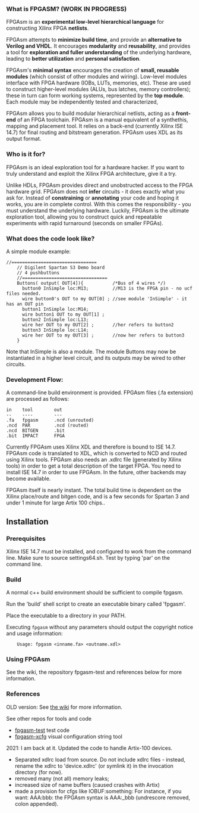 ### What is FPGASM? (WORK IN PROGRESS)

FPGAsm is an __experimental low-level hierarchical language__ for constructing Xilinx FPGA __netlists__.

FPGAsm attempts to __minimize build time__, and provide an __alternative to Verilog and VHDL__.  It encourages __modularity__ and __reusability__, and provides a tool for __exploration and fuller understanding__ of the underlying hardware, leading to __better utilization__ and __personal satisfaction__.

FPGAsm's __minimal syntax__ encourages the creation of __small, reusable modules__ (which consist of other modules and wiring).  Low-level modules interface with FPGA hardware (IOBs, LUTs, memories, etc).  These are used to construct higher-level modules (ALUs, bus latches, memory controllers); these in turn can form working systems, represented by the __top module__.  Each module may be independently tested and characterized, 

FPGAsm allows you to build modular hierarchical netlists, acting as a __front-end__ of an FPGA toolchain.  FPGAsm is a manual equivalent of a synthethis, mapping and placement tool.  It relies on a back-end (currently Xilinx ISE 14.7) for final routing and bitstream generation.  FPGAsm uses XDL as its output format.

### Who is it for?

FPGAsm is an ideal exploration tool for a hardware hacker.  If you want to truly understand and exploit the Xilinx FPGA architecture, give it a try.  

Unlike HDLs, FPGAsm provides direct and unobstructed access to the FPGA hardware grid.  FPGAsm does not __infer__ circuits - it does exactly what you ask for.  Instead of __constraining__ or __annotating__ your code and hoping it works, you are in complete control.  With this comes the responsibility - you must understand the underlying hardware.  Luckily, FPGAsm is the ultimate exploration tool, allowing you to construct quick and repeatable experiments with rapid  turnaround (seconds on smaller FPGAs).

### What does the code look like?

A simple module example:
```
//================================    
	// Digilent Spartan S3 Demo board
	// 4 pushbuttons
	//================================
	Buttons( output( OUT[4]){           /*Bus of 4 wires */) 
	  button0 InSimple loc:M13;         //M13 is the FPGA pin - no ucf files needed.
	  wire button0's OUT to my OUT[0] ; //see module 'InSimple' - it has an OUT pin
	  button1 InSimple loc:M14;
	  wire button1 OUT to my OUT[1] ;
	  button2 InSimple loc:L13;
	  wire her OUT to my OUT[2] ;       //her refers to button2
	  button3 InSimple loc:L14;
	  wire her OUT to my OUT[3] ;       //now her refers to button3
	}
```
Note that InSimple is also a module.  The module Buttons may now be instantiated in a higher level circuit, and its outputs may be wired to other circuits.

### Development Flow:

A command-line build environment is provided.  FPGAsm files (.fa extension) are processed as follows:
```
in    tool        out
--    ----        ---
.fa   fpgasm      .ncd (unrouted)
.ncd  PAR         .ncd (routed)
.ncd  BITGEN      .bit
.bit  IMPACT      FPGA
```

Currently FPGAsm uses Xilinx XDL and therefore is bound to ISE 14.7.  FPGAsm code is translated to XDL, which is converted to NCD and routed using Xilinx tools.  FPGAsm also needs an .xdlrc file (generated by Xilinx tools) in order to get a total description of the target FPGA.  You need to install ISE 14.7 in order to use FPGAsm.  In the future, other backends may become available.

FPGAsm itself is nearly instant.  The total build time is dependent on the Xilinx place/route and bitgen code, and is a few seconds for Spartan 3 and under 1 minute for large Artix 100 chips..

## Installation

### Prerequisites
Xilinx ISE 14.7 must be installed, and configured to work from the command line.  Make sure to source settings64.sh.  Test by typing 'par' on the command line.

### Build

A normal c++ build environment should be sufficient to compile fpgasm.

Run the 'build' shell script to create an executable binary called 'fpgasm'.

Place the executable to a directory in your PATH.

Executing `fpgasm` without any parameters should output the copyright notice and usage information:

```
    Usage: fpgasm <inname.fa> <outname.xdl>
```
### Using FPGAsm

See the wiki, the repository fpgasm-test and references below for more information.





### References
OLD version:
See [the wiki](https://github.com/stacksmith/fpgasm/wiki) for more information.

See other repos for tools and code
* [fpgasm-test](https://github.com/stacksmith/fpgasm-test)  test code
* [fpgasm-xcfg](https://github.com/stacksmith/fpgasm-xcfg)  visual configuration string tool

2021: I am back at it.  Updated the code to handle Artix-100 devices.
* Separated xdlrc load from source.  Do not include xdlrc files - instead, rename the
  xdlrc to 'device.xdlrc' (or symlink it) in the invocation directory (for now).
* removed many (not all) memory leaks;
* increased size of name buffers (caused crashes with Artix)
* made a provision for cfgs like IOBUF:something:  For instance, if you want:
  AAA:bbb:   the FPGAsm syntax is AAA:_bbb (undrescore removed, colon appended).
  
